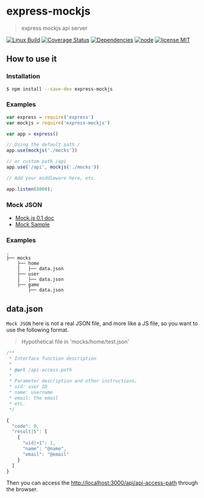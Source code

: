 # express-mockjs

> express mockjs api server

[![Linux Build][travis-image]][travis-url]
[![Coverage Status][coveralls-image]][coveralls-url]
[![Dependencies][dependencies-image]][dependencies-url]
[![node][node-image]][node-url]
[![license MIT][license-image]][license-url]


## How to use it

### Installation

``` sh
$ npm install --save-dev express-mockjs
```

### Examples

``` js
var express = require('express')
var mockjs = require('express-mockjs')

var app = express()

// Using the default path /
app.use(mockjs('./mocks'))

// or custom path /api
app.use('/api', mockjs('./mocks'))

// Add your middleware here, etc.

app.listen(8000);
```

### Mock JSON

* [Mock.js 0.1 doc](https://github.com/nuysoft/Mock/wiki)  
* [Mock Sample](http://mockjs.com/examples.html)  


### Examples

```
.
├── mocks
    ├── home
    ⎪   ├── data.json
    ├── user
    ⎪   ├── data.json
    ├── game
        ├── data.json
```

## data.json

`Mock JSON` here is not a real JSON file, and more like a JS file, so you want to use the following format.

> Hypothetical file in 'mocks/home/test.json'

``` js
/**
 * Interface function description
 *
 * @url /api-access-path
 *
 * Parameter description and other instructions。
 * uid: user ID
 * name: username
 * email: the email
 * etc.
 */

{
  "code": 0,
  "result|5": [
    {
      "uid|+1": 1,
      "name": "@name",
      "email": "@email"
    }
  ]
}
```

Then you can access the <http://localhost:3000/api/api-access-path> through the browser.



[travis-url]: https://travis-ci.org/52cik/express-mockjs
[travis-image]: https://img.shields.io/travis/52cik/express-mockjs/master.svg?label=linux

[coveralls-url]: https://coveralls.io/github/52cik/express-mockjs?branch=master
[coveralls-image]: https://coveralls.io/repos/52cik/express-mockjs/badge.svg?branch=master&service=github

[license-url]: https://opensource.org/licenses/MIT
[license-image]: https://img.shields.io/badge/license-MIT-blue.svg

[dependencies-url]: https://david-dm.org/52cik/express-mockjs
[dependencies-image]: https://img.shields.io/david/52cik/express-mockjs.svg?style=flat

[node-url]: https://nodejs.org
[node-image]: https://img.shields.io/badge/node-%3E%3D%200.10.0-brightgreen.svg
